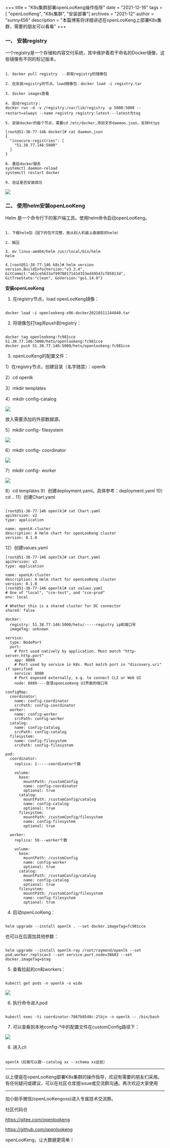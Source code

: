 +++ 
title = "K8s集群部署openLooKeng操作指导"
date = "2021-12-16"
tags = [ "openLooKeng", "K8s集群", "安装部署"]
archives = "2021-12"
author = "sunny456"
description = "本篇博客将详细讲述在openLooKeng上部署K8s集群，需要的朋友可以看看"
+++

### 一、 安装registry

一个registry是一个存储和内容交付系统，其中维护着若干命名的Docker镜像，这些镜像有不同的标记版本。

```

1. docker pull registry  --获取registry的镜像包

2. 在安装registry的节点，load镜像包：docker load -i registry.tar

3. docker images查看

4. 启动registry：
docker run -d -v /registry:/var/lib/registry -p 5000:5000 --restart=always --name registry registry:latest---latest为tag

5. 安装docker的每个节点，需要cd /etc/docker,添加文件daemon.json，支持https

[root@51-38-77-146 docker]# cat daemon.json 
{
  "insecure-registries": [
    "51.38.77.146:5000"
  ]
}

8. 重启docker服务
systemctl daemon-reload
systemctl restart docker

9. 验证是否安装成功

```

<img src='/zh-cn/blog/20211216/001.jpg' />

### 二、 使用helm安装openLooKeng

Helm 是一个命令行下的客户端工具。使用helm命令启动openLooKeng。

```

1. 下载helm包（因下的包不完整，故从别人机器上直接取的helm）

2. 解压

3. mv linux-amd64/helm /usr/local/bin/helm
helm

4.[root@51-38-77-146 k8s]# helm version
version.BuildInfo{Version:"v3.3.4", GitCommit:"a61ce5633af99708171414353ed49547cf05013d", GitTreeState:"clean", GoVersion:"go1.14.9"}

```



**安装openLooKeng**

1.	在registry节点，load openLooKeng镜像：

```

docker load –i openlookeng-x86-docker20210511144940.tar

```

2.	将镜像包打tag并push到registry：

```

docker tag openlookeng:fc981cce 51.38.77.146:5000/hetu/openlookeng:fc981cce
docker push 51.38.77.146:5000/hetu/openlookeng:fc981cce

```

3.	openLooKeng的配置文件：

  1）在registry节点，创建目录（名字随意）：openlk

  2）cd openlk

  3）mkdir templates

  4）mkdir config-catalog

<img src='/zh-cn/blog/20211216/002.jpg' />

放入需要添加的外部数据源。

  5）mkdir config- filesystem

<img src='/zh-cn/blog/20211216/003.jpg' />

  6）mkdir config- coordinator

<img src='/zh-cn/blog/20211216/004.jpg' />

  7）mkdir config- worker

<img src='/zh-cn/blog/20211216/005.jpg' />

  8）cd templates
  9）创建deployment.yaml。具体参考：deployment.yaml
  10）cd ..
  11）创建Chart.yaml

  ```

  [root@51-38-77-146 openlk]# cat Chart.yaml 
  apiVersion: v2
  type: application

  name: openLK-cluster
  description: A Helm chart for openLooKeng cluster
  version: 0.1.0

  ```

  12）创建values.yaml

  ```
  [root@51-38-77-146 openlk]# cat Chart.yaml 
  apiVersion: v2
  type: application

  name: openLK-cluster
  description: A Helm chart for openLooKeng cluster
  version: 0.1.0
  [root@51-38-77-146 openlk]# cat values.yaml
  # One of "local", "cce-test", and "cce-prod"
  env: local

  # Whether this is a shared cluster for DC connector
  shared: false

  docker:
    registry: 51.38.77.146:5000/hetu/-----registry ip和端口号
    imageTag: unknown

  service:
    type: NodePort
    port:
      # Port used natively by application. Must match "http-server.http.port"
      app: 8080
      # Port used by service in K8s. Must match port in "discovery.uri" if specified
      service: 8080
      # Port exposed externally, e.g. to connect CLI or Web UI
      node: 8889----登录openLooKeng UI界面的端口号

  configMap:
    coordinator:
      name: config-coordinator
      srcPath: config-coordinator
    worker:
      name: config-worker
      srcPath: config-worker
    catalog:
      name: config-catalog
      srcPath: config-catalog
    filesystem:
      name: config-filesystem
      srcPath: config-filesystem

  pod:
    coordinator:
      replica: 1-----coordinator个数

      volume:
        base:
          mountPath: /customConfig
          name: config-coordinator
          optional: true
        catalog:
          mountPath: /customConfig/catalog
          name: config-catalog
          optional: true
        filesystem:
          mountPath: /customConfig/filesystem
          name: config-filesystem
          optional: true

    worker:
      replica: 50---worker个数

      volume:
        base:
          mountPath: /customConfig
          name: config-worker
          optional: true
        catalog:
          mountPath: /customConfig/catalog
          name: config-catalog
          optional: true
        filesystem:
          mountPath: /customConfig/filesystem
          name: config-filesystem
          optional: true

  ```

4. 启动openLooKeng：

```

helm upgrade --install openlk . --set docker.imageTag=fc981cce

```

也可以在后面加其他参数：

```

helm upgrade --install openlk-ray /root/raymond/openlk --set pod.worker.replica=3 --set service.port.node=30602 --set docker.imageTag=$tag

```
5. 查看拉起的cn和workers：

```

kubectl get pods -n openlk -o wide

```

<img src='/zh-cn/blog/20211216/006.jpg' />

6. 执行命令进入pod

```

kubectl exec -ti coordinator-7867b8548c-2lbjn -n openlk -- /bin/bash

```

7. 可以查看到本地config-*中的配置文件在customConfig路径下：

<img src='/zh-cn/blog/20211216/007.jpg' />

8. 进入cli

```

openlk（后面可以跟--catalog xx --schema xx这些）

```

---

以上便是在openLooKeng部署K8s集群的操作指导，欢迎有需要的朋友们采用。有任何疑问或建议，可以在社区仓库提issue或交流群沟通。再次欢迎大家使用

---

加小助手微信(openLooKengoss)进入专属技术交流群。

社区代码仓 

<https://gitee.com/openlookeng>

<https://github.com/openlookeng>


openLooKeng，让大数据更简单！